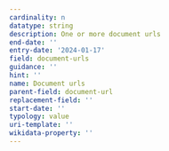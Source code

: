 ```yaml
---
cardinality: n
datatype: string
description: One or more document urls
end-date: ''
entry-date: '2024-01-17'
field: document-urls
guidance: ''
hint: ''
name: Document urls
parent-field: document-url
replacement-field: ''
start-date: ''
typology: value
uri-template: ''
wikidata-property: ''
---
```

